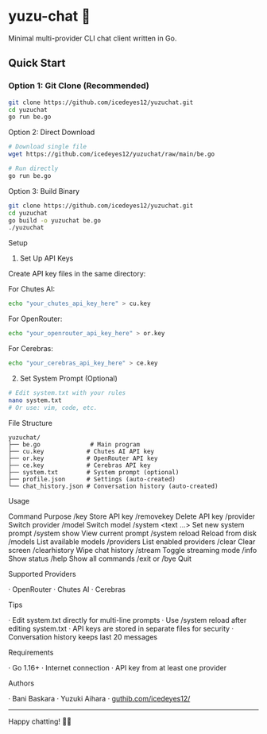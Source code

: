 # yuzu-chat 🍊

Minimal multi-provider CLI chat client written in Go.

## Quick Start

### Option 1: Git Clone (Recommended)
```bash
git clone https://github.com/icedeyes12/yuzuchat.git
cd yuzuchat
go run be.go
```

Option 2: Direct Download

```bash
# Download single file
wget https://github.com/icedeyes12/yuzuchat/raw/main/be.go

# Run directly
go run be.go
```

Option 3: Build Binary

```bash
git clone https://github.com/icedeyes12/yuzuchat.git
cd yuzuchat
go build -o yuzuchat be.go
./yuzuchat
```

Setup

1. Set Up API Keys

Create API key files in the same directory:

For Chutes AI:

```bash
echo "your_chutes_api_key_here" > cu.key
```

For OpenRouter:

```bash
echo "your_openrouter_api_key_here" > or.key
```

For Cerebras:

```bash
echo "your_cerebras_api_key_here" > ce.key
```

2. Set System Prompt (Optional)

```bash
# Edit system.txt with your rules
nano system.txt
# Or use: vim, code, etc.
```

File Structure

```
yuzuchat/
├── be.go              # Main program
├── cu.key            # Chutes AI API key
├── or.key            # OpenRouter API key  
├── ce.key            # Cerebras API key
├── system.txt        # System prompt (optional)
├── profile.json      # Settings (auto-created)
└── chat_history.json # Conversation history (auto-created)
```

Usage

Command Purpose
/key <provider> <key> Store API key
/removekey <provider> Delete API key
/provider <name> Switch provider
/model <name> Switch model
/system <text …> Set new system prompt
/system show View current prompt
/system reload Reload from disk
/models List available models
/providers List enabled providers
/clear Clear screen
/clearhistory Wipe chat history
/stream Toggle streaming mode
/info Show status
/help Show all commands
/exit or /bye Quit

Supported Providers
 
· OpenRouter 
· Chutes AI
· Cerebras 

Tips

· Edit system.txt directly for multi-line prompts
· Use /system reload after editing system.txt
· API keys are stored in separate files for security
· Conversation history keeps last 20 messages

Requirements

· Go 1.16+
· Internet connection
· API key from at least one provider

Authors

· Bani Baskara
· Yuzuki Aihara
· [guthib.com/icedeyes12/](github.com/icedeyes12/)

---

Happy chatting! 🍊💕
